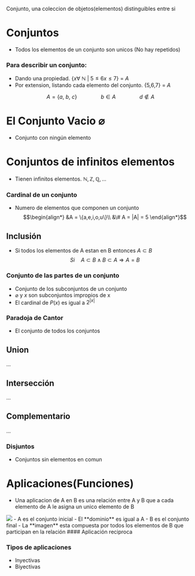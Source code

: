 Conjunto, una coleccion de objetos(elementos) distinguibles entre si
# Conjuntos
- Todos los elementos de un conjunto son unicos (No hay repetidos)

### Para describir un conjunto: 
- Dando una propiedad. {$x\forall\ \mathbb{N}\ |\ 5\leq6 x\leq 7$} = $A$
- Por extension, listando cada elemento del conjunto. {5,6,7} = $A$


$$A = \{a,\ b,\ c\}\qquad\qquad b\in A\qquad\qquad d\notin A$$

# El Conjunto Vacio $\varnothing$
- Conjunto con ningún elemento

# Conjuntos de infinitos elementos
- Tienen infinitos elementos. $\mathbb{N, Z, Q, ...}$

### Cardinal de un conjunto
- Numero de elementos que componen un conjunto
$$\begin{align*}
&A = \{a,e,i,o,u\}\\
&\# A = |A| = 5
\end{align*}$$

## Inclusión
- Si todos los elementos de A estan en B entonces $A\subset B$
$$Si\quad A\subset B\wedge B\subset A\Rightarrow A = B$$
### Conjunto de las partes de un conjunto
- Conjunto de los subconjuntos de un conjunto
- $\varnothing$ y $x$ son subconjuntos impropios de x
- El cardinal de $P(x)$ es igual a $2^{|x|}$

### Paradoja de Cantor
- El conjunto de todos los conjuntos

## Union
...
## Intersección
...
## Complementario
...
### Disjuntos
- Conjuntos sin elementos en comun

# Aplicaciones(Funciones)
- Una aplicacion de A en B es una relación entre A y B que a cada elemento de A le asigna un unico elemento de B
<img class="center" src="https://encrypted-tbn0.gstatic.com/images?q=tbn:ANd9GcTmh9weRW5LLLXRq67aDEGqgU9s1M6OGD8uog&usqp=CAU">
- A es el conjunto inicial
- El **dominio** es igual a A
- B es el conjunto final
- La **imagen** esta compuesta por todos los elementos de B que participan en la relación
#### Aplicación reciproca

### Tipos de aplicaciones
- Inyectivas
- Biyectivas